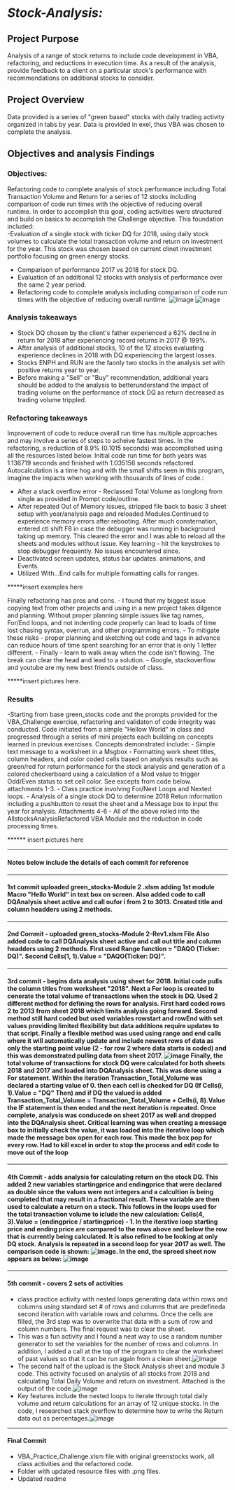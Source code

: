 #  ***Stock-Analysis:***

##  Project Purpose 
Analysis of a range of stock returns to include code development in VBA, refactoring, and reductions in execution time.  As a result of the analysis, provide feedback to a client on a particular stock's performance with recommendations on additional stocks to consider.

##  Project Overview 
Data provided is a series of "green based" stocks with daily trading activity organized in tabs by year. Data is provided in exel, thus VBA was chosen to complete the analysis.
## Objectives and analysis Findings 
### Objectives:            

Refactoring code to complete analysis of stock performance including Total Transaction Volume and Return for a series of 12 stocks including comparison of code run times with the objective of reducing overall runtime. In order to accomplish this goal, coding activities were structured and build on basics to accomplish the Challenge objective.  This foundation included:           
-Evaluation of a single stock with ticker DQ for 2018, using daily stock volumes to calculate the total transaction volume and return on investment for the year.  This stock was chosen based on current clinet investment portfolio focusing on green energy stocks.
-  Comparison of performance 2017 vs 2018 for stock DQ.
-  Evaluation of an additional 12 stocks with analysis of performance over the same 2 year period.
-  Refactoring code to complete analysis including comparison of code run times with the objective of reducing overall runtime.
![image](https://user-images.githubusercontent.com/106294465/174937105-af1729e1-fa31-44c7-9343-c2f45986bfa8.png)
![image](https://user-images.githubusercontent.com/106294465/174937309-e6848d82-b719-4fbb-aca4-ec7b92423879.png)

 ### Analysis takeaways  
-  Stock DQ chosen by the client's father experienced a 62% decline in return for 2018 after experiencing record returns in 2017 @ 199%.
-  After analysis of additional stocks, 10 of the 12 stocks evaluating experience declines in 2018 with DQ experiencing the largest losses.
-  Stocks ENPH and RUN are the faonly two stocks in the analysis set with positive returns year to year.  
-  Before making a "Sell" or "Buy" recommendation, additional years should be added to the analysis to betterunderstand the impact of trading volume on the performance of stock DQ as return decreased as trading volume trippled.



 ### Refactoring takeaways
 
Improvement of code to reduce overall run time has multiple approaches and may involve a series of steps to acheive fastest times.  In the refactoring, a reduction of 8.9% (0.1015 seconds) was accomplished using all the resources listed below.  Initial code run time for both years was 1.136719 seconds and finished with 1.035156 seconds refactored. Autocalculation is a time hog and with the small shifts seen in this program, imagine the impacts when working with thousands of lines of code.:
- After a stack overflow error - Reclassed Total Volume as longlong from single as provided in Prompt code/outline.
- After repeated Out of Memory issues, stripped file back to basic 3 sheet setup with year/analysis page and reloaded Modules.Continued to experience memory errors after rebooting.  After much consternation, entered ctl shift F8  in case the debugger was running in background taking up memory.  This cleared the error and I was able to reload all the sheets and modules without issue.  Key learning - hit the keystrokes to stop debugger frequently.  No issues encountered since.
- Deactivated screen updates, status bar updates. animations, and Events.
-  Utilized With...End calls for multiple formatting calls for ranges.

*****insert examples here

Finally refactoring has pros and cons.
                        -  I found that my biggest issue copying text from other projects and using in a new project takes dilgence and planning.  Without proper planning simple issues like tag names, For/End loops, and not indenting code properly can lead to loads of time lost chasing syntax, overrun, and other programming errors.
                        -  To mitigate these risks - proper planning and sketching out code and tags in advance can reduce hours of time spent searching for an error that is only 1 letter different.
                        -  Finally - learn to walk away when the code isn't flowing.  The break can clear the head and lead to a solution.
                        -  Google, stackoverflow and youtube are my new best friends outside of class.
                        
*****insert pictures here.

### Results

-Starting from base green_stocks code and the prompts provided for the VBA_Challenge exercise, refactoring and validaton of code integrity was conducted.  Code initiated from a simple "Hellow World" in class and progressed through a series of mini projects each building on concepts learned in previous exercises. Concepts demonstrated include:
            - Simple text message to a worksheet in a Msgbox
            - Formatting work sheet titles, column headers, and color coded cells based on analysis results such as green/red for return performance for the stock analysis and generation of a colored checkerboard using a calculation of a Mod value to trigger Odd/Even status to set cell color.  See excepts from code below. attachments 1-3.
            - Class practice involving For/Next Loops and Nexted loops.
            -  Analysis of a single stock DQ to determine 2018 Retun information including a pushbutton to reset the sheet and a Message box to input the year for analysis.  Attachments 4-6
            -  All of the above rolled into the AllstocksAnalysisRefactored VBA Module and the reduction in code processing times.
           

****** insert pictures here
            
            
_______________________________________________________________________________________________________________________________________________________________________            
#### Notes below include the details of each commit for reference
__________________________________________
####  1st commit uploaded green_stocks-Module 2 .xlsm adding 1st module Macro "Hello World" in text box on screen.  Also added code to call DQAnalysis sheet active and call oufor i from 2 to 3013.  Created title and column headders using 2 methods. 
__________________________________________
#### 2nd Commit - uploaded green_stocks-Module 2-Rev1.xlsm File Also added code to call DQAnalysis sheet active and call out title and column headders using 2 methods.  First used Range function = "DAQO (Ticker: DQ)".  Second Cells(1, 1).Value = "DAQO(Ticker: DQ)". 
__________________________________________
#### 3rd commit - begins data analysis using sheet for 2018.  Initial code pulls the column titles from worksheet "2018".  Next a For loop is created to cenerate the total volume of transactions when the stock is DQ.  Used 2 different method for defining the rows for analysis.  First hard coded rows 2 to 2013 from sheet 2018 which limits analysis going forward.  Second method still hard coded but used variables rowstart and rowEnd with set values providing limited flexibility but data additions require updates to that script.  Finally a flexible method was used using range and end calls where it will automatically update and include newest rows of data as only the starting point value (2 - for row 2 where data starts is coded) and this was demonstrated pulling data from sheet 2017. ![image](https://user-images.githubusercontent.com/106294465/172052102-27aeeac1-1f9e-4362-863b-3a8e4d80e5b6.png) Finally, the total volume of transactions for stock DQ were calculated for both sheets 2018 and 2017 and loaded into DQAnalysis sheet.  This was done using a For statement. Within the iteration Transaction_Total_Volume was declared a starting value of 0.  then each cell is checked for DQ (If Cells(i, 1).Value = "DQ" Then)  and if DQ the valued is added Transaction_Total_Volume = Transaction_Total_Volume + Cells(i, 8).Value the IF statement is then ended and the next iteration is repeated.  Once complete, analysis was conducede on sheet 2017 as well and dropped into the DQAnalysis sheet.  Critical learning  was when creating a message box to initially check the value, it was loaded into the iterative loop which made the message box open for each row.  This made the box     pop for every row.  Had to kill excel in order to stop the process and edit code to move out of the loop
__________________________________________
#### 4th Commit - adds analysis for calculating return on the stock DQ.  This added 2 new variables startingprice and endingprice that were declared as double since the values were not integers and a calcultion is being completed that may result in a fractional result.  These variable are then used to calculate a return on a stock.  This follows in the loops used for the  total transaction volume to iclude the new calculation:  Cells(4, 3).Value = (endingprice / startingprice) - 1.  In the iterative loop starting price  and ending price are compared to the rows above and below the row that is currently being calculated. It is also refined to be looking at only DQ stock.  Analysis is repeated in a second loop for year 2017 as well. The comparison code is shown: ![image](https://user-images.githubusercontent.com/106294465/172054975-f6f118c1-47a9-4cfa-8a11-f38728ba10e3.png).  In the end, the spreed sheet now appears as below: ![image](https://user-images.githubusercontent.com/106294465/172055351-4cdf9e94-3429-467e-997d-9a246322e1ed.png)
__________________________________________
#### 5th commit - covers 2 sets of activities
- class practice activity with nested loops generating data within rows and columns using standard set # of rows and columns that are predefineda second iteration with variable rows and columns. Once the cells are filled, the 3rd step was to overwrite that data with a sum of row and column numbers.  The final request was to clear the sheet.
- This was a fun activity and I found a neat way to use a random number generator to set the variables for the number of rows and columns.  In addition, I added a call at the top of the program to clear the worksheet of past values so that it can be run again from a clean sheet.![image](https://user-images.githubusercontent.com/106294465/172086375-d1210b38-9f37-4001-a401-25d809444042.png)
- The second half of the upload is the Stock Analysis sheet and module 3 code.  This activity focused on analysis of all stocks from 2018 and calculating Total Daily Volume and return on investment. Attached is the output of the code.![image](https://user-images.githubusercontent.com/106294465/172086966-403e0a18-1342-4b24-a04f-bbc53674082b.png)
- Key features include the nested loops to iterate through total daily volume and return calculations for an array of 12 unique stocks.  In the code, I researched stack overflow to determine how to write the Return data out as percentages.![image](https://user-images.githubusercontent.com/106294465/172088146-2714e308-ff4c-495e-8ce4-c86a19b33554.png)
__________________________________________
#### Final Commit
- VBA_Practice_Challenge.xlsm file with original greenstocks work, all class activities and the refactored code.
- Folder with updated resource files with .png files.
- Updated readme

            
